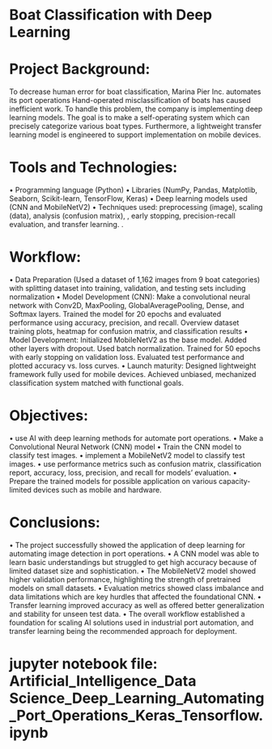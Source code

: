 
# Boat Classification with Deep Learning

# Project Background:
To decrease human error for boat classification, Marina Pier Inc. automates its port operations Hand-operated misclassification of boats has caused inefficient work. To handle this problem, the company is implementing deep learning models. The goal is to make a self-operating system which can precisely categorize various boat types. Furthermore, a lightweight transfer learning model is engineered to support implementation on mobile devices. 

# Tools and Technologies:
•	Programming language (Python)
•	Libraries (NumPy, Pandas, Matplotlib, Seaborn, Scikit-learn, TensorFlow, Keras)
•	Deep learning models used (CNN and MobileNetV2)
•	Techniques used: preprocessing (image), scaling (data), analysis (confusion matrix), , early stopping, precision-recall evaluation, and transfer learning. .

# Workflow:
•	Data Preparation (Used a dataset of 1,162 images from 9 boat categories) with splitting   dataset into training, validation, and testing sets including normalization 
•	Model Development (CNN): Make a convolutional neural network with Conv2D, MaxPooling, GlobalAveragePooling, Dense, and Softmax layers. Trained the model for 20 epochs and evaluated performance using accuracy, precision, and recall. Overview dataset training plots, heatmap for confusion matrix, and classification results
•	Model Development: Initialized MobileNetV2 as the base model. Added other layers with dropout. Used batch normalization. Trained for 50 epochs with early stopping on validation loss. Evaluated test performance and plotted accuracy vs. loss curves.
•	Launch maturity: Designed lightweight framework fully used for mobile devices. Achieved unbiased, mechanized classification system matched with functional goals. 

# Objectives: 
•	use AI with deep learning methods for automate port operations. 
•	Make a Convolutional Neural Network (CNN) model 
•	Train the CNN model to classify test images.
•	implement a MobileNetV2 model to classify test images.
•	use performance metrics such as confusion matrix, classification report, accuracy, loss, precision, and recall for models’ evaluation.
•	Prepare the trained models for possible application on various capacity-limited devices such as mobile and hardware. 

# Conclusions:
•	The project successfully showed the application of deep learning for automating image detection in port operations.
•	A CNN model was able to learn basic understandings but struggled to get high accuracy because of limited dataset size and sophistication.
•	The MobileNetV2 model showed higher validation performance, highlighting the strength of pretrained models on small datasets.
•	Evaluation metrics showed class imbalance and data limitations which are key hurdles that affected the foundational CNN.
•	Transfer learning improved accuracy as well as offered better generalization and stability for unseen test data.
•	The overall workflow established a foundation for scaling AI solutions used in industrial port automation, and transfer learning being the recommended approach for deployment.

# jupyter notebook file:  Artificial_Intelligence_Data Science_Deep_Learning_Automating_Port_Operations_Keras_Tensorflow.ipynb
